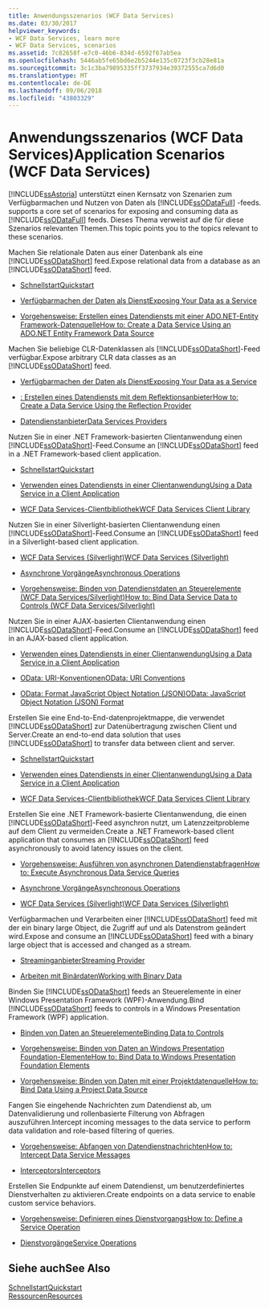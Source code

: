```yaml
---
title: Anwendungsszenarios (WCF Data Services)
ms.date: 03/30/2017
helpviewer_keywords:
- WCF Data Services, learn more
- WCF Data Services, scenarios
ms.assetid: 7c82658f-e7c0-46b6-834d-6592f67ab5ea
ms.openlocfilehash: 5446ab5fe65bd6e2b5244e135c0723f3cb28e81a
ms.sourcegitcommit: 3c1c3ba79895335ff3737934e39372555ca7d6d0
ms.translationtype: MT
ms.contentlocale: de-DE
ms.lasthandoff: 09/06/2018
ms.locfileid: "43803329"
---
```

# <a name="application-scenarios-wcf-data-services"></a><span data-ttu-id="cb2ce-102">Anwendungsszenarios (WCF Data Services)</span><span class="sxs-lookup"><span data-stu-id="cb2ce-102">Application Scenarios (WCF Data Services)</span></span>
[!INCLUDE[ssAstoria](../../../../includes/ssastoria-md.md)]<span data-ttu-id="cb2ce-103"> unterstützt einen Kernsatz von Szenarien zum Verfügbarmachen und Nutzen von Daten als [!INCLUDE[ssODataFull](../../../../includes/ssodatafull-md.md)] -feeds.</span><span class="sxs-lookup"><span data-stu-id="cb2ce-103"> supports a core set of scenarios for exposing and consuming data as [!INCLUDE[ssODataFull](../../../../includes/ssodatafull-md.md)] feeds.</span></span> <span data-ttu-id="cb2ce-104">Dieses Thema verweist auf die für diese Szenarios relevanten Themen.</span><span class="sxs-lookup"><span data-stu-id="cb2ce-104">This topic points you to the topics relevant to these scenarios.</span></span>  
  
 <span data-ttu-id="cb2ce-105">Machen Sie relationale Daten aus einer Datenbank als eine [!INCLUDE[ssODataShort](../../../../includes/ssodatashort-md.md)] feed.</span><span class="sxs-lookup"><span data-stu-id="cb2ce-105">Expose relational data from a database as an [!INCLUDE[ssODataShort](../../../../includes/ssodatashort-md.md)] feed.</span></span>  
 -   [<span data-ttu-id="cb2ce-106">Schnellstart</span><span class="sxs-lookup"><span data-stu-id="cb2ce-106">Quickstart</span></span>](../../../../docs/framework/data/wcf/quickstart-wcf-data-services.md)  
  
-   [<span data-ttu-id="cb2ce-107">Verfügbarmachen der Daten als Dienst</span><span class="sxs-lookup"><span data-stu-id="cb2ce-107">Exposing Your Data as a Service</span></span>](../../../../docs/framework/data/wcf/exposing-your-data-as-a-service-wcf-data-services.md)  
  
-   [<span data-ttu-id="cb2ce-108">Vorgehensweise: Erstellen eines Datendiensts mit einer ADO.NET-Entity Framework-Datenquelle</span><span class="sxs-lookup"><span data-stu-id="cb2ce-108">How to: Create a Data Service Using an ADO.NET Entity Framework Data Source</span></span>](../../../../docs/framework/data/wcf/create-a-data-service-using-an-adonet-ef-data-wcf.md)  
  
 <span data-ttu-id="cb2ce-109">Machen Sie beliebige CLR-Datenklassen als [!INCLUDE[ssODataShort](../../../../includes/ssodatashort-md.md)]-Feed verfügbar.</span><span class="sxs-lookup"><span data-stu-id="cb2ce-109">Expose arbitrary CLR data classes as an [!INCLUDE[ssODataShort](../../../../includes/ssodatashort-md.md)] feed.</span></span>  
 -   [<span data-ttu-id="cb2ce-110">Verfügbarmachen der Daten als Dienst</span><span class="sxs-lookup"><span data-stu-id="cb2ce-110">Exposing Your Data as a Service</span></span>](../../../../docs/framework/data/wcf/exposing-your-data-as-a-service-wcf-data-services.md)  
  
-   [<span data-ttu-id="cb2ce-111">: Erstellen eines Datendiensts mit dem Reflektionsanbieter</span><span class="sxs-lookup"><span data-stu-id="cb2ce-111">How to: Create a Data Service Using the Reflection Provider</span></span>](../../../../docs/framework/data/wcf/create-a-data-service-using-rp-wcf-data-services.md)  
  
-   [<span data-ttu-id="cb2ce-112">Datendienstanbieter</span><span class="sxs-lookup"><span data-stu-id="cb2ce-112">Data Services Providers</span></span>](../../../../docs/framework/data/wcf/data-services-providers-wcf-data-services.md)  
  
 <span data-ttu-id="cb2ce-113">Nutzen Sie in einer .NET Framework-basierten Clientanwendung einen [!INCLUDE[ssODataShort](../../../../includes/ssodatashort-md.md)]-Feed.</span><span class="sxs-lookup"><span data-stu-id="cb2ce-113">Consume an [!INCLUDE[ssODataShort](../../../../includes/ssodatashort-md.md)] feed in a .NET Framework-based client application.</span></span>  
 -   [<span data-ttu-id="cb2ce-114">Schnellstart</span><span class="sxs-lookup"><span data-stu-id="cb2ce-114">Quickstart</span></span>](../../../../docs/framework/data/wcf/quickstart-wcf-data-services.md)  
  
-   [<span data-ttu-id="cb2ce-115">Verwenden eines Datendiensts in einer Clientanwendung</span><span class="sxs-lookup"><span data-stu-id="cb2ce-115">Using a Data Service in a Client Application</span></span>](../../../../docs/framework/data/wcf/using-a-data-service-in-a-client-application-wcf-data-services.md)  
  
-   [<span data-ttu-id="cb2ce-116">WCF Data Services-Clientbibliothek</span><span class="sxs-lookup"><span data-stu-id="cb2ce-116">WCF Data Services Client Library</span></span>](../../../../docs/framework/data/wcf/wcf-data-services-client-library.md)  
  
 <span data-ttu-id="cb2ce-117">Nutzen Sie in einer Silverlight-basierten Clientanwendung einen [!INCLUDE[ssODataShort](../../../../includes/ssodatashort-md.md)]-Feed.</span><span class="sxs-lookup"><span data-stu-id="cb2ce-117">Consume an [!INCLUDE[ssODataShort](../../../../includes/ssodatashort-md.md)] feed in a Silverlight-based client application.</span></span>  
 -   [<span data-ttu-id="cb2ce-118">WCF Data Services (Silverlight)</span><span class="sxs-lookup"><span data-stu-id="cb2ce-118">WCF Data Services (Silverlight)</span></span>](https://msdn.microsoft.com/library/c0cd9f4b-1372-48e4-9935-c8421239da30)  
  
-   [<span data-ttu-id="cb2ce-119">Asynchrone Vorgänge</span><span class="sxs-lookup"><span data-stu-id="cb2ce-119">Asynchronous Operations</span></span>](../../../../docs/framework/data/wcf/asynchronous-operations-wcf-data-services.md)  
  
-   [<span data-ttu-id="cb2ce-120">Vorgehensweise: Binden von Datendienstdaten an Steuerelemente (WCF Data Services/Silverlight)</span><span class="sxs-lookup"><span data-stu-id="cb2ce-120">How to: Bind Data Service Data to Controls (WCF Data Services/Silverlight)</span></span>](https://msdn.microsoft.com/library/bda7d82e-7b1f-4690-8a33-c6297465bdd5)  
  
 <span data-ttu-id="cb2ce-121">Nutzen Sie in einer AJAX-basierten Clientanwendung einen [!INCLUDE[ssODataShort](../../../../includes/ssodatashort-md.md)]-Feed.</span><span class="sxs-lookup"><span data-stu-id="cb2ce-121">Consume an [!INCLUDE[ssODataShort](../../../../includes/ssodatashort-md.md)] feed in an AJAX-based client application.</span></span>  
 -   [<span data-ttu-id="cb2ce-122">Verwenden eines Datendiensts in einer Clientanwendung</span><span class="sxs-lookup"><span data-stu-id="cb2ce-122">Using a Data Service in a Client Application</span></span>](../../../../docs/framework/data/wcf/using-a-data-service-in-a-client-application-wcf-data-services.md)  
  
-   [<span data-ttu-id="cb2ce-123">OData: URI-Konventionen</span><span class="sxs-lookup"><span data-stu-id="cb2ce-123">OData: URI Conventions</span></span>](https://go.microsoft.com/fwlink/?LinkId=185564)  
  
-   [<span data-ttu-id="cb2ce-124">OData: Format JavaScript Object Notation (JSON)</span><span class="sxs-lookup"><span data-stu-id="cb2ce-124">OData: JavaScript Object Notation (JSON) Format</span></span>](https://go.microsoft.com/fwlink/?LinkId=185790)  
  
 <span data-ttu-id="cb2ce-125">Erstellen Sie eine End-to-End-datenprojektmappe, die verwendet [!INCLUDE[ssODataShort](../../../../includes/ssodatashort-md.md)] zur Datenübertragung zwischen Client und Server.</span><span class="sxs-lookup"><span data-stu-id="cb2ce-125">Create an end-to-end data solution that uses [!INCLUDE[ssODataShort](../../../../includes/ssodatashort-md.md)] to transfer data between client and server.</span></span>  
 -   [<span data-ttu-id="cb2ce-126">Schnellstart</span><span class="sxs-lookup"><span data-stu-id="cb2ce-126">Quickstart</span></span>](../../../../docs/framework/data/wcf/quickstart-wcf-data-services.md)  
  
-   [<span data-ttu-id="cb2ce-127">Verwenden eines Datendiensts in einer Clientanwendung</span><span class="sxs-lookup"><span data-stu-id="cb2ce-127">Using a Data Service in a Client Application</span></span>](../../../../docs/framework/data/wcf/using-a-data-service-in-a-client-application-wcf-data-services.md)  
  
-   [<span data-ttu-id="cb2ce-128">WCF Data Services-Clientbibliothek</span><span class="sxs-lookup"><span data-stu-id="cb2ce-128">WCF Data Services Client Library</span></span>](../../../../docs/framework/data/wcf/wcf-data-services-client-library.md)  
  
 <span data-ttu-id="cb2ce-129">Erstellen Sie eine .NET Framework-basierte Clientanwendung, die einen [!INCLUDE[ssODataShort](../../../../includes/ssodatashort-md.md)]-Feed asynchron nutzt, um Latenzzeitprobleme auf dem Client zu vermeiden.</span><span class="sxs-lookup"><span data-stu-id="cb2ce-129">Create a .NET Framework-based client application that consumes an [!INCLUDE[ssODataShort](../../../../includes/ssodatashort-md.md)] feed asynchronously to avoid latency issues on the client.</span></span>  
 -   [<span data-ttu-id="cb2ce-130">Vorgehensweise: Ausführen von asynchronen Datendienstabfragen</span><span class="sxs-lookup"><span data-stu-id="cb2ce-130">How to: Execute Asynchronous Data Service Queries</span></span>](../../../../docs/framework/data/wcf/how-to-execute-asynchronous-data-service-queries-wcf-data-services.md)  
  
-   [<span data-ttu-id="cb2ce-131">Asynchrone Vorgänge</span><span class="sxs-lookup"><span data-stu-id="cb2ce-131">Asynchronous Operations</span></span>](../../../../docs/framework/data/wcf/asynchronous-operations-wcf-data-services.md)  
  
-   [<span data-ttu-id="cb2ce-132">WCF Data Services (Silverlight)</span><span class="sxs-lookup"><span data-stu-id="cb2ce-132">WCF Data Services (Silverlight)</span></span>](https://msdn.microsoft.com/library/c0cd9f4b-1372-48e4-9935-c8421239da30)  
  
 <span data-ttu-id="cb2ce-133">Verfügbarmachen und Verarbeiten einer [!INCLUDE[ssODataShort](../../../../includes/ssodatashort-md.md)] feed mit der ein binary large Object, die Zugriff auf und als Datenstrom geändert wird.</span><span class="sxs-lookup"><span data-stu-id="cb2ce-133">Expose and consume an [!INCLUDE[ssODataShort](../../../../includes/ssodatashort-md.md)] feed with a binary large object that is accessed and changed as a stream.</span></span>  
 -   [<span data-ttu-id="cb2ce-134">Streaminganbieter</span><span class="sxs-lookup"><span data-stu-id="cb2ce-134">Streaming Provider</span></span>](../../../../docs/framework/data/wcf/streaming-provider-wcf-data-services.md)  
  
-   [<span data-ttu-id="cb2ce-135">Arbeiten mit Binärdaten</span><span class="sxs-lookup"><span data-stu-id="cb2ce-135">Working with Binary Data</span></span>](../../../../docs/framework/data/wcf/working-with-binary-data-wcf-data-services.md)  
  
 <span data-ttu-id="cb2ce-136">Binden Sie [!INCLUDE[ssODataShort](../../../../includes/ssodatashort-md.md)] feeds an Steuerelemente in einer Windows Presentation Framework (WPF)-Anwendung.</span><span class="sxs-lookup"><span data-stu-id="cb2ce-136">Bind [!INCLUDE[ssODataShort](../../../../includes/ssodatashort-md.md)] feeds to controls in a Windows Presentation Framework (WPF) application.</span></span>  
 -   [<span data-ttu-id="cb2ce-137">Binden von Daten an Steuerelemente</span><span class="sxs-lookup"><span data-stu-id="cb2ce-137">Binding Data to Controls</span></span>](../../../../docs/framework/data/wcf/binding-data-to-controls-wcf-data-services.md)  
  
-   [<span data-ttu-id="cb2ce-138">Vorgehensweise: Binden von Daten an Windows Presentation Foundation-Elemente</span><span class="sxs-lookup"><span data-stu-id="cb2ce-138">How to: Bind Data to Windows Presentation Foundation Elements</span></span>](../../../../docs/framework/data/wcf/bind-data-to-wpf-elements-wcf-data-services.md)  
  
-   [<span data-ttu-id="cb2ce-139">Vorgehensweise: Binden von Daten mit einer Projektdatenquelle</span><span class="sxs-lookup"><span data-stu-id="cb2ce-139">How to: Bind Data Using a Project Data Source</span></span>](../../../../docs/framework/data/wcf/how-to-bind-data-using-a-project-data-source-wcf-data-services.md)  
  
 <span data-ttu-id="cb2ce-140">Fangen Sie eingehende Nachrichten zum Datendienst ab, um Datenvalidierung und rollenbasierte Filterung von Abfragen auszuführen.</span><span class="sxs-lookup"><span data-stu-id="cb2ce-140">Intercept incoming messages to the data service to perform data validation and role-based filtering of queries.</span></span>  
 -   [<span data-ttu-id="cb2ce-141">Vorgehensweise: Abfangen von Datendienstnachrichten</span><span class="sxs-lookup"><span data-stu-id="cb2ce-141">How to: Intercept Data Service Messages</span></span>](../../../../docs/framework/data/wcf/how-to-intercept-data-service-messages-wcf-data-services.md)  
  
-   [<span data-ttu-id="cb2ce-142">Interceptors</span><span class="sxs-lookup"><span data-stu-id="cb2ce-142">Interceptors</span></span>](../../../../docs/framework/data/wcf/interceptors-wcf-data-services.md)  
  
 <span data-ttu-id="cb2ce-143">Erstellen Sie Endpunkte auf einem Datendienst, um benutzerdefiniertes Dienstverhalten zu aktivieren.</span><span class="sxs-lookup"><span data-stu-id="cb2ce-143">Create endpoints on a data service to enable custom service behaviors.</span></span>  
 -   [<span data-ttu-id="cb2ce-144">Vorgehensweise: Definieren eines Dienstvorgangs</span><span class="sxs-lookup"><span data-stu-id="cb2ce-144">How to: Define a Service Operation</span></span>](../../../../docs/framework/data/wcf/how-to-define-a-service-operation-wcf-data-services.md)  
  
-   [<span data-ttu-id="cb2ce-145">Dienstvorgänge</span><span class="sxs-lookup"><span data-stu-id="cb2ce-145">Service Operations</span></span>](../../../../docs/framework/data/wcf/service-operations-wcf-data-services.md)  
  
## <a name="see-also"></a><span data-ttu-id="cb2ce-146">Siehe auch</span><span class="sxs-lookup"><span data-stu-id="cb2ce-146">See Also</span></span>  
 [<span data-ttu-id="cb2ce-147">Schnellstart</span><span class="sxs-lookup"><span data-stu-id="cb2ce-147">Quickstart</span></span>](../../../../docs/framework/data/wcf/quickstart-wcf-data-services.md)  
 [<span data-ttu-id="cb2ce-148">Ressourcen</span><span class="sxs-lookup"><span data-stu-id="cb2ce-148">Resources</span></span>](../../../../docs/framework/data/wcf/wcf-data-services-resources.md)
